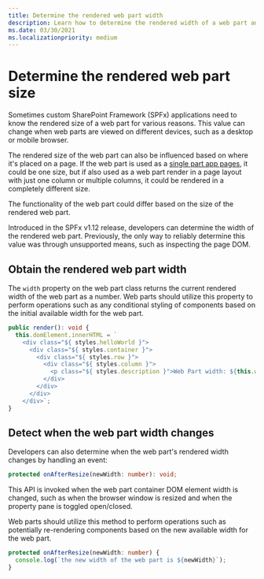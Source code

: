 ```yaml
---
title: Determine the rendered web part width
description: Learn how to determine the rendered width of a web part and handle when the web part is resized.
ms.date: 03/30/2021
ms.localizationpriority: medium
---
```

# Determine the rendered web part size

Sometimes custom SharePoint Framework (SPFx) applications need to know the rendered size of a web part for various reasons. This value can change when web parts are viewed on different devices, such as a desktop or mobile browser.

The rendered size of the web part can also be influenced based on where it's placed on a page. If the web part is used as a [single part app pages](../single-part-app-pages.md), it could be one size, but if also used as a web part render in a page layout with just one column or multiple columns, it could be rendered in a completely different size.

The functionality of the web part could differ based on the size of the rendered web part.

Introduced in the SPFx v1.12 release, developers can determine the width of the rendered web part. Previously, the only way to reliably determine this value was through unsupported means, such as inspecting the page DOM.

## Obtain the rendered web part width

The `width` property on the web part class returns the current rendered width of the web part as a number. Web parts should utilize this property to perform operations such as any conditional styling of components based on the initial available width for the web part.

```typescript
public render(): void {
  this.domElement.innerHTML = `
    <div class="${ styles.helloWorld }">
      <div class="${ styles.container }">
        <div class="${ styles.row }">
          <div class="${ styles.column }">
            <p class="${ styles.description }">Web Part width: ${this.width}</p>
          </div>
        </div>
      </div>
    </div>`;
}
```

## Detect when the web part width changes

Developers can also determine when the web part's rendered width changes by handling an event:

```typescript
protected onAfterResize(newWidth: number): void;
```

This API is invoked when the web part container DOM element width is changed, such as when the browser window is resized and when the property pane is toggled open/closed.

Web parts should utilize this method to perform operations such as potentially re-rendering components based on the new available width for the web part.

```typescript
protected onAfterResize(newWidth: number) {
  console.log(`the new width of the web part is ${newWidth}`);
}
```
